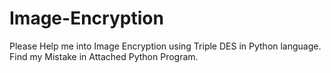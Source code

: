 # Image-Encryption
Please Help me into Image Encryption using Triple DES in Python language.
Find my Mistake in Attached Python Program.

